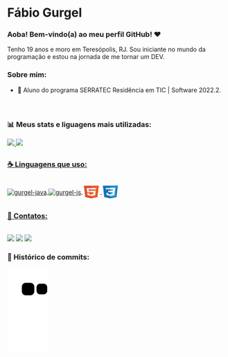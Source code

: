 # Fábio Gurgel
### Aoba! Bem-vindo(a) ao meu perfil GitHub! ❤️
Tenho 19 anos e moro em Teresópolis, RJ. Sou iniciante no mundo da programação e estou na jornada de me tornar um DEV.

### Sobre mim:
- 🌱 Aluno do programa SERRATEC Residência em TIC | Software 2022.2.
<br/>

##

###  :bar_chart: Meus stats e liguagens mais utilizadas:

<div>
<a href="https://github.com/Fabio-Gurgel">
<img height="150em" src="https://github-readme-stats.vercel.app/api?username=Fabio-Gurgel&show_icons=true&theme=radical&include_all_commits=true&count_private=true"/>
<img height="150em" src="https://github-readme-stats.vercel.app/api/top-langs/?username=Fabio-Gurgel&layout=compact&langs_count=7&theme=radical"/>
</div>

##

### ☕ Linguagens que uso:

<div style="display: inline_block"><br>
    <img align="center" alt="gurgel-java" height="30" width="40" src="https://cdn.jsdelivr.net/gh/devicons/devicon/icons/java/java-original.svg" width="40" height="40"/> 
   <img align="center" alt="gurgel-js" height="30" width="40" src="https://cdn.jsdelivr.net/gh/devicons/devicon/icons/javascript/javascript-original.svg" width="40" height="40"/> 
  <img align="center" alt="gurgel-HTML" height="30" width="40" src="https://raw.githubusercontent.com/devicons/devicon/master/icons/html5/html5-original.svg"> 
  <img align="center" alt="gurgel-CSS" height="30" width="40" src="https://raw.githubusercontent.com/devicons/devicon/master/icons/css3/css3-original.svg"> 

</div>

##

### 📲 Contatos:
<br/>
<div> 
  <a href="https://instagram.com/_gurgel.fabio" target="_blank"><img src="https://img.shields.io/badge/-Instagram-%23E4405F?style=for-the-badge&logo=instagram&logoColor=white" target="_blank"></a>
  <a href = "mailto:fabio.cc.gurgel@gmail.com"><img src="https://img.shields.io/badge/-Gmail-%23333?style=for-the-badge&logo=gmail&logoColor=white" target="_blank"></a>
  <a href="https://www.linkedin.com/in/f%C3%A1bio-gurgel-6b6b17240/" target="_blank"><img src="https://img.shields.io/badge/-LinkedIn-%230077B5?style=for-the-badge&logo=linkedin&logoColor=white" target="_blank"></a> 
</div>

  ### 📅 Histórico de commits:
 
  ![Snake gif](https://github.com/Fabio-Gurgel/Fabio-Gurgel/blob/output/github-contribution-grid-snake.svg)
 





<!--!
  <img align="center" alt="gurgel-React" height="40" width="50" src="https://raw.githubusercontent.com/devicons/devicon/master/icons/react/react-original.svg"> 
-->
